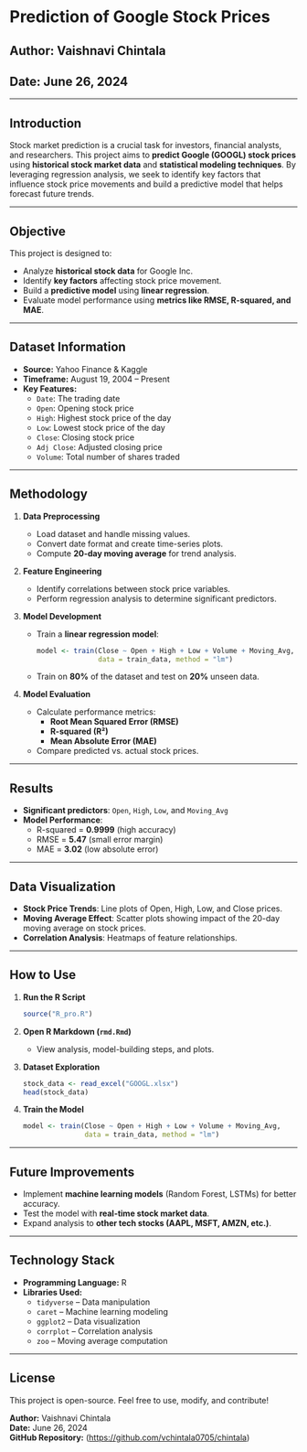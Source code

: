 # Prediction of Google Stock Prices

## Author: Vaishnavi Chintala  
## Date: June 26, 2024  

---

## **Introduction**
Stock market prediction is a crucial task for investors, financial analysts, and researchers. This project aims to **predict Google (GOOGL) stock prices** using **historical stock market data** and **statistical modeling techniques**. By leveraging regression analysis, we seek to identify key factors that influence stock price movements and build a predictive model that helps forecast future trends.

---

## **Objective**
This project is designed to:
- Analyze **historical stock data** for Google Inc.
- Identify **key factors** affecting stock price movement.
- Build a **predictive model** using **linear regression**.
- Evaluate model performance using **metrics like RMSE, R-squared, and MAE**.

---

## **Dataset Information**
- **Source:** Yahoo Finance & Kaggle
- **Timeframe:** August 19, 2004 – Present
- **Key Features:**
  - `Date`: The trading date
  - `Open`: Opening stock price
  - `High`: Highest stock price of the day
  - `Low`: Lowest stock price of the day
  - `Close`: Closing stock price
  - `Adj Close`: Adjusted closing price
  - `Volume`: Total number of shares traded
  
---

## **Methodology**
1. **Data Preprocessing**
   - Load dataset and handle missing values.
   - Convert date format and create time-series plots.
   - Compute **20-day moving average** for trend analysis.

2. **Feature Engineering**
   - Identify correlations between stock price variables.
   - Perform regression analysis to determine significant predictors.

3. **Model Development**
   - Train a **linear regression model**:
     ```r
     model <- train(Close ~ Open + High + Low + Volume + Moving_Avg, 
                    data = train_data, method = "lm")
     ```
   - Train on **80%** of the dataset and test on **20%** unseen data.

4. **Model Evaluation**
   - Calculate performance metrics:
     - **Root Mean Squared Error (RMSE)**
     - **R-squared (R²)**
     - **Mean Absolute Error (MAE)**
   - Compare predicted vs. actual stock prices.

---

## **Results**
- **Significant predictors**: `Open`, `High`, `Low`, and `Moving_Avg`
- **Model Performance**:
  - R-squared = **0.9999** (high accuracy)
  - RMSE = **5.47** (small error margin)
  - MAE = **3.02** (low absolute error)

---

## **Data Visualization**
- **Stock Price Trends**: Line plots of Open, High, Low, and Close prices.
- **Moving Average Effect**: Scatter plots showing impact of the 20-day moving average on stock prices.
- **Correlation Analysis**: Heatmaps of feature relationships.

---

## **How to Use**
1. **Run the R Script**  
   ```r
   source("R_pro.R")
   ```
2. **Open R Markdown (`rmd.Rmd`)**
   - View analysis, model-building steps, and plots.

3. **Dataset Exploration**  
   ```r
   stock_data <- read_excel("GOOGL.xlsx")
   head(stock_data)
   ```

4. **Train the Model**  
   ```r
   model <- train(Close ~ Open + High + Low + Volume + Moving_Avg, 
                  data = train_data, method = "lm")
   ```

---

## **Future Improvements**
- Implement **machine learning models** (Random Forest, LSTMs) for better accuracy.
- Test the model with **real-time stock market data**.
- Expand analysis to **other tech stocks (AAPL, MSFT, AMZN, etc.)**.

---

## **Technology Stack**
- **Programming Language:** R
- **Libraries Used:**
  - `tidyverse` – Data manipulation
  - `caret` – Machine learning modeling
  - `ggplot2` – Data visualization
  - `corrplot` – Correlation analysis
  - `zoo` – Moving average computation

---

## **License**
This project is open-source. Feel free to use, modify, and contribute!

**Author:** Vaishnavi Chintala  
 **Date:** June 26, 2024  
 **GitHub Repository:** (https://github.com/vchintala0705/chintala)  

